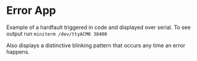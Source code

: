 Error App
=========

Example of a hardfault triggered in code and displayed over serial. To see output
run `miniterm /dev/ttyACM0 38400`

Also displays a distinctive blinking pattern that occurs any time an error
happens.

